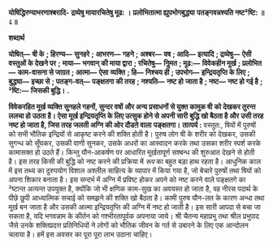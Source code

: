 **योषिद्धिरण्याभरणाश्बरादि-** **द्रव्येषु मायारचितेषु मूढ: ।** **प्रलोभितात्मा ह्युपभोगबुद्ध्या** **पतङ्गवन्नश्यति नष्ट²ष्टि: ॥ ८॥** 

**शब्दार्थ** 

**योषित्—** **षी के** **; हिरण्य—** **सुनहरे** **; आभरण—** **गहने** **; अश्बर—** **वष** **; आदि—** **इत्यादि** **; द्रव्येषु—** **ऐसी वस्तुओं के देखने पर** **;** **माया—** **भगवान् की माया द्वारा** **; रचितेषु—** **निॢमत** **; मूढ:—** **विवेकहीन मूर्ख** **; प्रलोभित—** **काम-वासना से जाग्रत** **; आत्मा—** **ऐसा** **व्यक्ति** **; हि—** **निश्चय ही** **; उपभोग—** **इन्द्रियतृप्ति के लिए** **; बुद्ध्या—** **इच्छा से** **; पतङ्ग-वत्—** **पङ्क्षतगा की तरह** **; नश्यति—** **नष्ट हो** **जाता है** **; नष्ट—** **नष्ट हो गई है** **; ²ष्टि:—** **जिसकी बुद्धि।** **.** 

**विवेकरहित मूर्ख व्यक्ति सुनहले गहनों, सुन्दर वषों और अन्य प्रसाधनों से युक्त कामुक षी** **को देखकर तुरन्त ललचा हो उठता है। ऐसा मूर्ख इन्द्रियतृप्ति के लिए उत्सुक होने से अपनी सारी** **बुद्धि खो बैठता है और उसी तरह नष्ट हो जाता है, जिस तरह जलती अग्नि की ओर दौडऩे वाला** **पङ्क्षतगा।** **तात्पर्य :** वस्तुत:, षियों में पुरुषों को सभी भौतिक इन्द्रियों से आकृष्ट करने की शक्ति होती है। पुरुष लोग षी के शरीर को देखकर, उसकी सुगन्ध को सूँघकर, उसकी वाणी सुनकर, उसके अधरों का आस्वादन करके तथा उसका शरीर स्पर्श करके कामासक्त हो उठते हैं। किन्तु यौन-आकर्षण पर आधारित मूर्खतापूर्ण सश्बन्ध की शुरुआत देखने से होती है। इस तरह किसी की बुद्धि को नष्ट करने की प्रक्रिया में *रूप* का बहुत बड़ा हाथ रहता है। आधुनिक काल में इस तथ्य का दुरुपयोग विशाल अश्लील साहित्य के व्यापार में किया गया है, जो बेचारे पुरुषों तथा षियों को अपना शिकार बनाता है। इस सन्दर्भ में अग्नि में प्रविष्ट होकर अपने को नष्ट करने वाले पङ्क्षतगे का ²ष्टान्त अत्यन्त उपयुक्त है, क्योंकि जो भी क्षणिक काम-सुख का अवयस्त हो जाता है, वह नीरस पदार्थ के पीछे छुपी आध्यात्मिक सचाई को समझने की शक्ति खो बैठता है। कामी पुरुष यौन-लत के कारण अन्धा तथा मूर्ख बन जाता है और उसकी आत्मा इन्द्रियतृप्ति की अग्नि में नष्ट हो जाती है। इस सारी आपदा से बचा जा सकता है, यदि भगवन्नाम के कीर्तन को गश्भीरतापूर्वक अपनाया जाये। श्री चैतन्य महाप्रभु तथा श्रील प्रभुपाद जैसे उनके शक्तिप्रदत्त प्रतिनिधियों ने लोगों को भौतिक जीवन के गर्त से उबारने के लिए एक आन्दोलन चलाया है। हमें इस अवसर का पूरा पूरा लाभ उठाना चाहिए।  